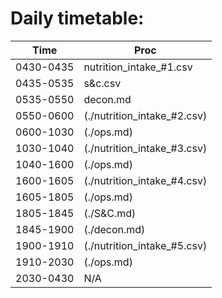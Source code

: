 # Daily timetable: 
| Time      | Proc                              |
|-----------|-----------------------------------|
| 0430-0435 | nutrition_intake_#1.csv |
| 0435-0535 | s&c.csv |
| 0535-0550 | decon.md
| 0550-0600 | (./nutrition_intake_#2.csv) |
| 0600-1030 | (./ops.md) |
| 1030-1040 | (./nutrition_intake_#3.csv) |
| 1040-1600 | (./ops.md) |
| 1600-1605 | (./nutrition_intake_#4.csv) |
| 1605-1805 | (./ops.md) |
| 1805-1845 | (./S&C.md) |
| 1845-1900 | (./decon.md) |
| 1900-1910 | (./nutrition_intake_#5.csv) |
| 1910-2030 | (./ops.md) |
| 2030-0430 | N/A |
